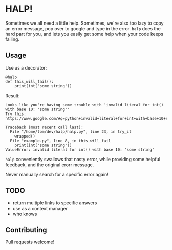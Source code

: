# HALP!

Sometimes we all need a little help. Sometimes, we're also too lazy to copy an error message, pop over to google and type in the error. `halp` does the hard part for you, and lets you easily get some help when your code keeps failing.

## Usage

Use as a decorator:

    @halp
    def this_will_fail():
        print(int('some string'))

Result:

    Looks like you're having some trouble with 'invalid literal for int() with base 10: 'some string''
    Try this:
    https://www.google.com/#q=python+invalid+literal+for+int+with+base+10+some+string
      
    Traceback (most recent call last):
      File "/home/tom/dev/halp/halp.py", line 23, in try_it
        wrapped()
      File "example.py", line 8, in this_will_fail
        print(int('some string'))
    ValueError: invalid literal for int() with base 10: 'some string'

`halp` conveniently swallows that nasty error, while providing some helpful feedback, and the original erorr message.

Never manually search for a specific error again!

## TODO

- return multiple links to specific answers
- use as a context manager
- who knows


## Contributing

Pull requests welcome!
